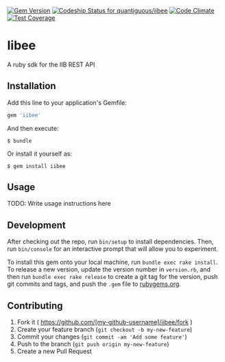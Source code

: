 [![Gem Version](https://badge.fury.io/rb/iibee.svg)](http://badge.fury.io/rb/iibee)
[![Codeship Status for quantiguous/iibee](https://codeship.com/projects/8b85c0f0-36f8-0133-93cb-2615b91c1f97/status?branch=master)](https://codeship.com/projects/100974)
[![Code Climate](https://codeclimate.com/github/quantiguous/iibee/badges/gpa.svg)](https://codeclimate.com/github/quantiguous/iibee)
[![Test Coverage](https://codeclimate.com/github/quantiguous/iibee/badges/coverage.svg)](https://codeclimate.com/github/quantiguous/iibee/coverage)

# Iibee

A ruby sdk for the IIB REST API 

## Installation

Add this line to your application's Gemfile:

```ruby
gem 'iibee'
```

And then execute:

    $ bundle

Or install it yourself as:

    $ gem install iibee

## Usage

TODO: Write usage instructions here

## Development

After checking out the repo, run `bin/setup` to install dependencies. Then, run `bin/console` for an interactive prompt that will allow you to experiment.

To install this gem onto your local machine, run `bundle exec rake install`. To release a new version, update the version number in `version.rb`, and then run `bundle exec rake release` to create a git tag for the version, push git commits and tags, and push the `.gem` file to [rubygems.org](https://rubygems.org).

## Contributing

1. Fork it ( https://github.com/[my-github-username]/iibee/fork )
2. Create your feature branch (`git checkout -b my-new-feature`)
3. Commit your changes (`git commit -am 'Add some feature'`)
4. Push to the branch (`git push origin my-new-feature`)
5. Create a new Pull Request
